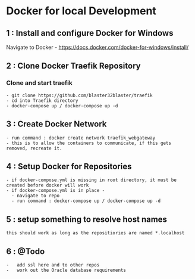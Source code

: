 # Docker for local Development

## 1 : Install and configure Docker for Windows

Navigate to Docker - https://docs.docker.com/docker-for-windows/install/

## 2 : Clone Docker Traefik Repository

### Clone and start traefik

    - git clone https://github.com/blaster32blaster/traefik
    - cd into Traefik directory
    - docker-compose up / docker-compose up -d

## 3 : Create Docker Network

    - run command : docker create network traefik_webgateway 
    - this is to allow the containers to communicate, if this gets removed, recreate it.

## 4 : Setup Docker for Repositories

    - if docker-compose.yml is missing in root directory, it must be created before docker will work
    - if docker-compose.yml is in place -
      - navigate to repo
      - run command : docker-compose up / docker-compose up -d

## 5 : setup something to resolve host names

    this should work as long as the repositiories are named *.localhost

## 6 : @Todo

    -   add ssl here and to other repos
    -   work out the Oracle database requirements
